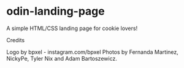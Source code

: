 # odin-landing-page
A simple HTML/CSS landing page for cookie lovers!

Credits

Logo by bpxel - instagram.com/bpxel
Photos by Fernanda Martinez, NickyPe, Tyler Nix and Adam Bartoszewicz.



